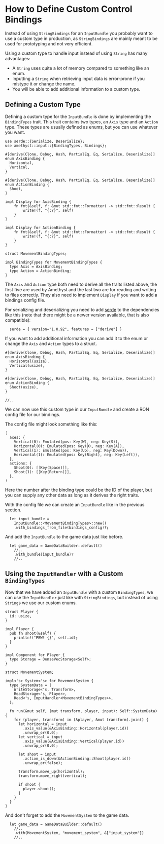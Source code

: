 # How to Define Custom Control Bindings

Instead of using `StringBindings` for an `InputBundle` you probably want to use a custom type in production, as `StringBindings` are mainly meant to be used for prototyping and not very efficient.

Using a custom type to handle input instead of using `String` has many advantages:

* A `String` uses quite a lot of memory compared to something like an enum.
* Inputting a `String` when retrieving input data is error-prone if you mistype it or change the name.
* You will be able to add additional information to a custom type.

## Defining a Custom Type

Defining a custom type for the `InputBundle` is done by implementing the `BindingTypes` trait. This trait contains two types, an `Axis` type and an `Action` type. These types are usually defined as enums, but you can use whatever you want.

```rust,edition2018,no_run,noplaypen
use serde::{Serialize, Deserialize};
use amethyst::input::{BindingTypes, Bindings};

#[derive(Clone, Debug, Hash, PartialEq, Eq, Serialize, Deserialize)]
enum AxisBinding {
  Horizontal,
  Vertical,
}

#[derive(Clone, Debug, Hash, PartialEq, Eq, Serialize, Deserialize)]
enum ActionBinding {
  Shoot,
}

impl Display for AxisBinding {
    fn fmt(&self, f: &mut std::fmt::Formatter) -> std::fmt::Result {
        write!(f, "{:?}", self)
    }
}

impl Display for ActionBinding {
    fn fmt(&self, f: &mut std::fmt::Formatter) -> std::fmt::Result {
        write!(f, "{:?}", self)
    }
}

struct MovementBindingTypes;

impl BindingTypes for MovementBindingTypes {
  type Axis = AxisBinding;
  type Action = ActionBinding;
}
```

The `Axis` and `Action` type both need to derive all the traits listed above, the first five are used by Amethyst and the last two are for reading and writing to files correctly. They also need to implement `Display` if you want to add a bindings config file.

For serializing and deserializing you need to add [serde](https://crates.io/crates/serde) to the dependencies like this (note that there might be a newer version available, that is also compatible):

```rust,ignore
  serde = { version="1.0.92", features = ["derive"] }
```

If you want to add additional information you can add it to the enum or change the `Axis` and `Action` types to a struct.

```rust,edition2018,no_run,noplaypen
#[derive(Clone, Debug, Hash, PartialEq, Eq, Serialize, Deserialize)]
enum AxisBinding {
  Horizontal(usize),
  Vertical(usize),
}

#[derive(Clone, Debug, Hash, PartialEq, Eq, Serialize, Deserialize)]
enum ActionBinding {
  Shoot(usize),
}

//..
```

We can now use this custom type in our `InputBundle` and create a RON config file for our bindings.

The config file might look something like this:

```ron,ignore
(
  axes: {
    Vertical(0): Emulated(pos: Key(W), neg: Key(S)),
    Horizontal(0): Emulated(pos: Key(D), neg: Key(A)),
    Vertical(1): Emulated(pos: Key(Up), neg: Key(Down)),
    Horizontal(1): Emulated(pos: Key(Right), neg: Key(Left)),
  },
  actions: {
    Shoot(0): [[Key(Space)]],
    Shoot(1): [[Key(Return)]],
  },
)
```

Here the number after the binding type could be the ID of the player, but you can supply any other data as long as it derives the right traits.

With the config file we can create an `InputBundle` like in the previous section.

```rust,edition2018,no_run,noplaypen
  let input_bundle = 
    InputBundle::<MovementBindingTypes>::new()
    .with_bindings_from_file(bindings_config)?;
```

And add the `InputBundle` to the game data just like before.

```rust,edition2018,no_run,noplaypen
  let game_data = GameDataBuilder::default()
    //..
    .with_bundle(input_bundle)?
    //..
```

## Using the `InputHandler` with a Custom `BindingTypes`

Now that we have added an `InputBundle` with a custom `BindingTypes`, we can use the `InputHandler` just like with `StringBindings`, but instead of using `String`s we use our custom enums.

```rust,edition2018,no_run,noplaypen
struct Player {
  id: usize,
}

impl Player {
  pub fn shoot(&self) {
    println!("PEW! {}", self.id);
  }
}

impl Component for Player {
  type Storage = DenseVecStorage<Self>;
}

struct MovementSystem;

impl<'s> System<'s> for MovementSystem {
  type SystemData = (
    WriteStorage<'s, Transform>,
    ReadStorage<'s, Player>,
    Read<'s, InputHandler<MovementBindingTypes>>,
  );

  fn run(&mut self, (mut transform, player, input): Self::SystemData) {
    for (player, transform) in (&player, &mut transform).join() {
      let horizontal = input
        .axis_value(&AxisBinding::Horizontal(player.id))
        .unwrap_or(0.0);
      let vertical = input
        .axis_value(&AxisBinding::Vertical(player.id))
        .unwrap_or(0.0);

      let shoot = input
        .action_is_down(&ActionBinding::Shoot(player.id))
        .unwrap_or(false);

      transform.move_up(horizontal);
      transform.move_right(vertical);

      if shoot {
        player.shoot();
      }
    }
  }
}
```

And don't forget to add the `MovementSystem` to the game data.

```rust,edition2018,no_run,noplaypen
  let game_data = GameDataBuilder::default()
    //..
    .with(MovementSystem, "movement_system", &["input_system"])
    //..
```
